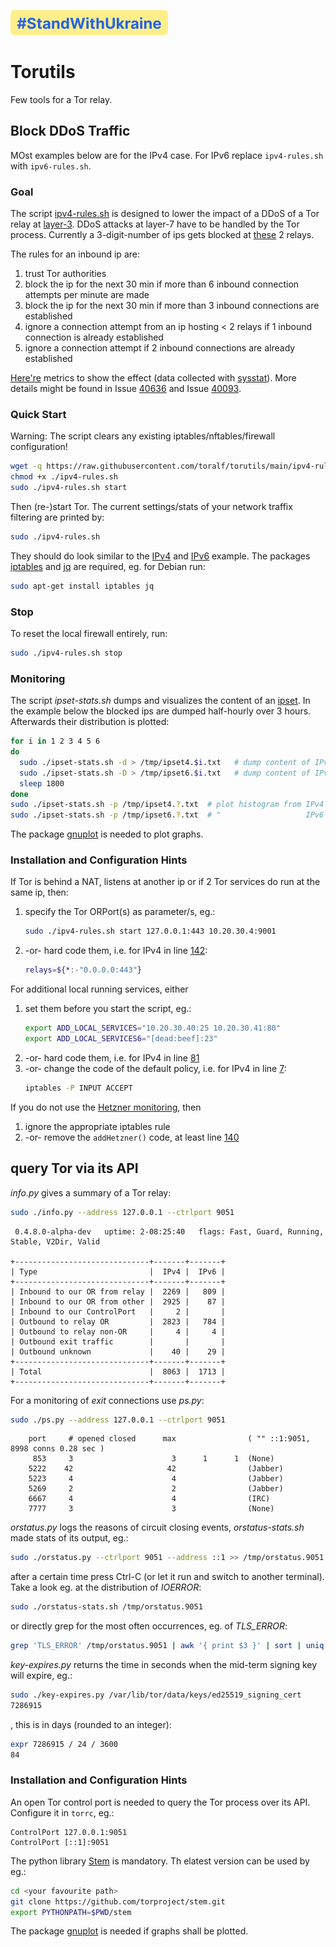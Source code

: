 [![StandWithUkraine](https://raw.githubusercontent.com/vshymanskyy/StandWithUkraine/main/badges/StandWithUkraine.svg)](https://github.com/vshymanskyy/StandWithUkraine/blob/main/docs/README.md)

# Torutils

Few tools for a Tor relay.

## Block DDoS Traffic
MOst examples below are for the IPv4 case. For IPv6 replace `ipv4-rules.sh` with `ipv6-rules.sh`.

### Goal

The script [ipv4-rules.sh](./ipv4-rules.sh) is designed to lower the impact of a DDoS
of a Tor relay at [layer-3](https://www.infoblox.com/glossary/layer-3-of-the-osi-model-network-layer/).
DDoS attacks at layer-7 have to be handled by the Tor process.
Currently a 3-digit-number of ips gets blocked at [these](https://metrics.torproject.org/rs.html#search/toralf) 2 relays.

The rules for an inbound ip are:

1. trust Tor authorities
1. block the ip for the next 30 min if more than 6 inbound connection attempts per minute are made
1. block the ip for the next 30 min if more than 3 inbound connections are established
1. ignore a connection attempt from an ip hosting < 2 relays if 1 inbound connection is already established
1. ignore a connection attempt if 2 inbound connections are already established

[Here're](./sysstat.svg) metrics to show the effect (data collected with [sysstat](http://pagesperso-orange.fr/sebastien.godard/)).
More details might be found in Issue [40636](https://gitlab.torproject.org/tpo/core/tor/-/issues/40636) and Issue  [40093](https://gitlab.torproject.org/tpo/community/support/-/issues/40093#note_2841393).

### Quick Start
Warning: The script clears any existing iptables/nftables/firewall configuration!

```bash
wget -q https://raw.githubusercontent.com/toralf/torutils/main/ipv4-rules.sh -O ipv4-rules.sh
chmod +x ./ipv4-rules.sh
sudo ./ipv4-rules.sh start
```

Then (re-)start Tor.
The current settings/stats of your network traffix filtering are printed by:

```bash
sudo ./ipv4-rules.sh
```

They should do look similar to the [IPv4](./iptables-L.txt) and [IPv6](./ip6tables-L.txt) example.
The packages [iptables](https://www.netfilter.org/projects/iptables/) and [jq](https://stedolan.github.io/jq/) are required,
eg. for Debian run:

```bash
sudo apt-get install iptables jq
```
### Stop
To reset the local firewall entirely, run:
```bash
sudo ./ipv4-rules.sh stop
```

### Monitoring

The script _ipset-stats.sh_ dumps and visualizes the content of an [ipset](https://ipset.netfilter.org).
In the example below the blocked ips are dumped half-hourly over 3 hours.
Afterwards their distribution is plotted:

```bash
for i in 1 2 3 4 5 6
do
  sudo ./ipset-stats.sh -d > /tmp/ipset4.$i.txt   # dump content of IPv4 ipset "tor-ddos"
  sudo ./ipset-stats.sh -D > /tmp/ipset6.$i.txt   # dump content of IPv6 ipset "tor-ddos6"
  sleep 1800
done
sudo ./ipset-stats.sh -p /tmp/ipset4.?.txt  # plot histogram from IPv4 data set
sudo ./ipset-stats.sh -p /tmp/ipset6.?.txt  # "                   IPv6 "
```

The package [gnuplot](http://www.gnuplot.info/) is needed to plot graphs.

### Installation and Configuration Hints

If Tor is behind a NAT, listens at another ip or if 2 Tor services do run at the same ip, then:
1. specify the Tor ORPort(s) as parameter/s, eg.:
    ```bash
    sudo ./ipv4-rules.sh start 127.0.0.1:443 10.20.30.4:9001
    ```
1. -or- hard code them, i.e. for IPv4 in line [142](ipv4-rules.sh#L142):
    ```bash
    relays=${*:-"0.0.0.0:443"}
    ```

For additional local running services, either
1. set them before you start the script, eg.:
    ```bash
    export ADD_LOCAL_SERVICES="10.20.30.40:25 10.20.30.41:80"
    export ADD_LOCAL_SERVICES6="[dead:beef]:23"
    ```
1. -or- hard code them, i.e. for IPv4 in line [81](ipv4-rules.sh#L81)
1. -or- change the code of the default policy, i.e. for IPv4 in line [7](ipv4-rules.sh#L7):
    ```bash
    iptables -P INPUT ACCEPT
    ```

If you do not use the [Hetzner monitoring](https://docs.hetzner.com/robot/dedicated-server/security/system-monitor/), then
1. ignore the appropriate iptables rule
1. -or- remove the `addHetzner()` code, at least line [140](ipv4-rules.sh#L140)

## query Tor via its API

_info.py_ gives a summary of a Tor relay:

```bash
sudo ./info.py --address 127.0.0.1 --ctrlport 9051
```

```console
 0.4.8.0-alpha-dev   uptime: 2-08:25:40   flags: Fast, Guard, Running, Stable, V2Dir, Valid

+------------------------------+-------+-------+
| Type                         |  IPv4 |  IPv6 |
+------------------------------+-------+-------+
| Inbound to our OR from relay |  2269 |   809 |
| Inbound to our OR from other |  2925 |    87 |
| Inbound to our ControlPort   |     2 |       |
| Outbound to relay OR         |  2823 |   784 |
| Outbound to relay non-OR     |     4 |     4 |
| Outbound exit traffic        |       |       |
| Outbound unknown             |    40 |    29 |
+------------------------------+-------+-------+
| Total                        |  8063 |  1713 |
+------------------------------+-------+-------+
```

For a monitoring of _exit_ connections use _ps.py_:

```bash
sudo ./ps.py --address 127.0.0.1 --ctrlport 9051
```

```console
    port     # opened closed      max                ( "" ::1:9051, 8998 conns 0.28 sec )
     853     3                      3      1      1  (None)
    5222    42                     42                (Jabber)
    5223     4                      4                (Jabber)
    5269     2                      2                (Jabber)
    6667     4                      4                (IRC)
    7777     3                      3                (None)
```

_orstatus.py_ logs the reasons of circuit closing events, _orstatus-stats.sh_ made stats of its output, eg.:

```bash
sudo ./orstatus.py --ctrlport 9051 --address ::1 >> /tmp/orstatus.9051
```

after a certain time press Ctrl-C (or let it run and switch to another terminal).
Take a look eg. at the distribution of _IOERROR_:

```bash
sudo ./orstatus-stats.sh /tmp/orstatus.9051
```

or directly grep for the most often occurrences, eg. of _TLS_ERROR_:

```bash
grep 'TLS_ERROR' /tmp/orstatus.9051 | awk '{ print $3 }' | sort | uniq -c | sort -bn | tail
```

_key-expires.py_ returns the time in seconds when the mid-term signing key will expire, eg.:

```bash
sudo ./key-expires.py /var/lib/tor/data/keys/ed25519_signing_cert
7286915
```

, this is in days (rounded to an integer):

```bash
expr 7286915 / 24 / 3600
84
```
### Installation and Configuration Hints
An open Tor control port is needed to query the Tor process over its API.
Configure it in `torrc`, eg.:

```console
ControlPort 127.0.0.1:9051
ControlPort [::1]:9051
```

The python library [Stem](https://stem.torproject.org/index.html) is mandatory.
Th elatest version can be used by eg.:

```bash
cd <your favourite path>
git clone https://github.com/torproject/stem.git
export PYTHONPATH=$PWD/stem
```

The package [gnuplot](http://www.gnuplot.info/) is needed if graphs shall be plotted.

